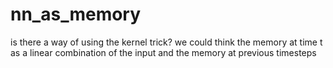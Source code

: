 # nn_as_memory
is there a way of using the kernel trick? we could think the memory at time t as a linear combination of the input and the memory at previous timesteps
